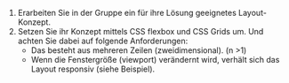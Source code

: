 1. Erarbeiten Sie in der Gruppe ein für ihre Lösung geeignetes Layout-Konzept.
2. Setzen Sie ihr Konzept mittels CSS flexbox und CSS Grids um. Und achten Sie dabei auf folgende Anforderungen:
    - Das besteht aus mehreren Zeilen (zweidimensional). (n >1)
    - Wenn die Fenstergröße (viewport) verändernt wird, verhält sich das Layout responsiv (siehe Beispiel).
